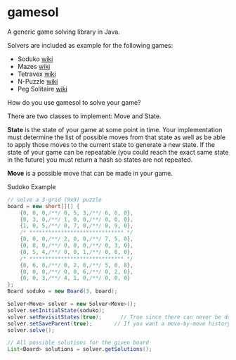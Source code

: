gamesol
=======

A generic game solving library in Java.

Solvers are included as example for the following games:
- Soduko [wiki](http://en.wikipedia.org/wiki/Soduko)
- Mazes [wiki](http://en.wikipedia.org/wiki/Maze)
- Tetravex [wiki](http://en.wikipedia.org/wiki/Tetravex)
- N-Puzzle [wiki](http://en.wikipedia.org/wiki/15_puzzle)
- Peg Solitaire [wiki](http://en.wikipedia.org/wiki/Peg_solitaire)

How do you use gamesol to solve your game?

There are two classes to implement: Move and State.

<b>State</b> is the state of your game at some point in time. Your implementation must determine the list of possible moves from that state as well as be able to apply those moves to the current state to generate a new state. If the state of your game can be repeatable (you could reach the exact same state in the future) you must return a hash so states are not repeated.

<b>Move</b> is a possible move that can be made in your game.

Sudoko Example

```java
// solve a 3-grid (9x9) puzzle
board = new short[][] {
    {0, 0, 0,/**/ 0, 5, 3,/**/ 6, 0, 0},
	{0, 3, 0,/**/ 1, 0, 0,/**/ 0, 0, 0},
	{1, 0, 5,/**/ 0, 7, 0,/**/ 0, 9, 0},
	/* ****************************** */
	{0, 0, 0,/**/ 2, 0, 0,/**/ 7, 5, 0},
	{0, 8, 0,/**/ 0, 0, 0,/**/ 0, 3, 0},
	{0, 5, 4,/**/ 0, 0, 1,/**/ 0, 0, 0},
	/* ****************************** */
	{0, 6, 0,/**/ 0, 2, 0,/**/ 5, 0, 8},
	{0, 0, 0,/**/ 0, 0, 6,/**/ 0, 2, 0},
	{0, 0, 3,/**/ 4, 1, 0,/**/ 0, 0, 0}
};
Board soduko = new Board(3, board);

Solver<Move> solver = new Solver<Move>();
solver.setInitialState(soduko);
solver.setRevisitStates(true);   	// True since there can never be duplicate states
solver.setSaveParent(true);       // If you want a move-by-move history saved for each solution
solver.solve();

// All possible solutions for the given board
List<Board> solutions = solver.getSolutions();
```
